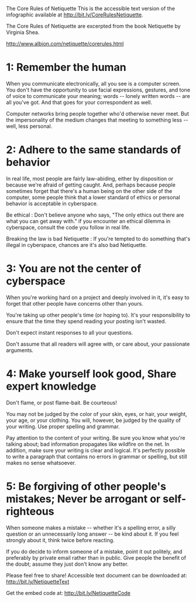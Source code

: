 The Core Rules of Netiquette
This is the accessible text version of the infographic available at http://bit.ly/CoreRulesNetiquette.

The Core Rules of Netiquette are excerpted from the book Netiquette by Virginia Shea.

http://www.albion.com/netiquette/corerules.html

# 1: Remember the human
When you communicate electronically, all you see is a computer screen. You don't have the opportunity to use facial expressions, gestures, and tone of voice to communicate your meaning; words -- lonely written words -- are all you've got. And that goes for your correspondent as well.


Computer networks bring people together who'd otherwise never meet. But the impersonality of the medium changes that meeting to something less -- well, less personal.

# 2: Adhere to the same standards of behavior
In real life, most people are fairly law-abiding, either by disposition or because we're afraid of getting caught. And, perhaps because people sometimes forget that there's a human being on the other side of the computer, some people think that a lower standard of ethics or personal behavior is acceptable in cyberspace.


Be ethical : Don't believe anyone who says, "The only ethics out there are what you can get away with." if you encounter an ethical dilemma in cyberspace, consult the code you follow in real life.


Breaking the law is bad Netiquette : If you're tempted to do something that's illegal in cyberspace, chances are it's also bad Netiquette.

# 3: You are not the center of cyberspace
When you're working hard on a project and deeply involved in it, it's easy to forget that other people have concerns other than yours.


You're taking up other people's time (or hoping to). It's your responsibility to ensure that the time they spend reading your posting isn't wasted.


Don't expect instant responses to all your questions.


Don't assume that all readers will agree with, or care about, your passionate arguments.

# 4: Make yourself look good, Share expert knowledge
Don't flame, or post flame-bait. Be courteous!


You may not be judged by the color of your skin, eyes, or hair, your weight, your age, or your clothing. You will, however, be judged by the quality of your writing. Use proper spelling and grammar.


Pay attention to the content of your writing. Be sure you know what you're talking about; bad information propagates like wildfire on the net.  In addition, make sure your writing is clear and logical. It's perfectly possible to write a paragraph that contains no errors in grammar or spelling, but still makes no sense whatsoever.

# 5: Be forgiving of other people's mistakes; Never be arrogant or self-righteous
When someone makes a mistake -- whether it's a spelling error, a silly question or an unnecessarily long answer -- be kind about it. If you feel strongly about it, think twice before reacting.


If you do decide to inform someone of a mistake, point it out politely, and preferably by private email rather than in public. Give people the benefit of the doubt; assume they just don't know any better.

Please feel free to share!
Accessible text document can be downloaded at: http://bit.ly/NetiquetteText 


Get the embed code at: http://bit.ly/NetiquetteCode 
